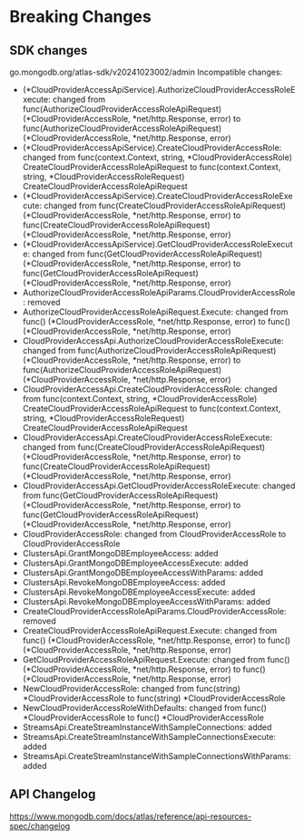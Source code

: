 # Breaking Changes

## SDK changes

go.mongodb.org/atlas-sdk/v20241023002/admin
Incompatible changes:

- (*CloudProviderAccessApiService).AuthorizeCloudProviderAccessRoleExecute: changed from func(AuthorizeCloudProviderAccessRoleApiRequest) (*CloudProviderAccessRole, *net/http.Response, error) to func(AuthorizeCloudProviderAccessRoleApiRequest) (*CloudProviderAccessRole, \*net/http.Response, error)
- (*CloudProviderAccessApiService).CreateCloudProviderAccessRole: changed from func(context.Context, string, *CloudProviderAccessRole) CreateCloudProviderAccessRoleApiRequest to func(context.Context, string, \*CloudProviderAccessRoleRequest) CreateCloudProviderAccessRoleApiRequest
- (*CloudProviderAccessApiService).CreateCloudProviderAccessRoleExecute: changed from func(CreateCloudProviderAccessRoleApiRequest) (*CloudProviderAccessRole, *net/http.Response, error) to func(CreateCloudProviderAccessRoleApiRequest) (*CloudProviderAccessRole, \*net/http.Response, error)
- (*CloudProviderAccessApiService).GetCloudProviderAccessRoleExecute: changed from func(GetCloudProviderAccessRoleApiRequest) (*CloudProviderAccessRole, *net/http.Response, error) to func(GetCloudProviderAccessRoleApiRequest) (*CloudProviderAccessRole, \*net/http.Response, error)
- AuthorizeCloudProviderAccessRoleApiParams.CloudProviderAccessRole: removed
- AuthorizeCloudProviderAccessRoleApiRequest.Execute: changed from func() (*CloudProviderAccessRole, *net/http.Response, error) to func() (*CloudProviderAccessRole, *net/http.Response, error)
- CloudProviderAccessApi.AuthorizeCloudProviderAccessRoleExecute: changed from func(AuthorizeCloudProviderAccessRoleApiRequest) (*CloudProviderAccessRole, *net/http.Response, error) to func(AuthorizeCloudProviderAccessRoleApiRequest) (*CloudProviderAccessRole, *net/http.Response, error)
- CloudProviderAccessApi.CreateCloudProviderAccessRole: changed from func(context.Context, string, *CloudProviderAccessRole) CreateCloudProviderAccessRoleApiRequest to func(context.Context, string, *CloudProviderAccessRoleRequest) CreateCloudProviderAccessRoleApiRequest
- CloudProviderAccessApi.CreateCloudProviderAccessRoleExecute: changed from func(CreateCloudProviderAccessRoleApiRequest) (*CloudProviderAccessRole, *net/http.Response, error) to func(CreateCloudProviderAccessRoleApiRequest) (*CloudProviderAccessRole, *net/http.Response, error)
- CloudProviderAccessApi.GetCloudProviderAccessRoleExecute: changed from func(GetCloudProviderAccessRoleApiRequest) (*CloudProviderAccessRole, *net/http.Response, error) to func(GetCloudProviderAccessRoleApiRequest) (*CloudProviderAccessRole, *net/http.Response, error)
- CloudProviderAccessRole: changed from CloudProviderAccessRole to CloudProviderAccessRole
- ClustersApi.GrantMongoDBEmployeeAccess: added
- ClustersApi.GrantMongoDBEmployeeAccessExecute: added
- ClustersApi.GrantMongoDBEmployeeAccessWithParams: added
- ClustersApi.RevokeMongoDBEmployeeAccess: added
- ClustersApi.RevokeMongoDBEmployeeAccessExecute: added
- ClustersApi.RevokeMongoDBEmployeeAccessWithParams: added
- CreateCloudProviderAccessRoleApiParams.CloudProviderAccessRole: removed
- CreateCloudProviderAccessRoleApiRequest.Execute: changed from func() (*CloudProviderAccessRole, *net/http.Response, error) to func() (*CloudProviderAccessRole, *net/http.Response, error)
- GetCloudProviderAccessRoleApiRequest.Execute: changed from func() (*CloudProviderAccessRole, *net/http.Response, error) to func() (*CloudProviderAccessRole, *net/http.Response, error)
- NewCloudProviderAccessRole: changed from func(string) *CloudProviderAccessRole to func(string) *CloudProviderAccessRole
- NewCloudProviderAccessRoleWithDefaults: changed from func() *CloudProviderAccessRole to func() *CloudProviderAccessRole
- StreamsApi.CreateStreamInstanceWithSampleConnections: added
- StreamsApi.CreateStreamInstanceWithSampleConnectionsExecute: added
- StreamsApi.CreateStreamInstanceWithSampleConnectionsWithParams: added

## API Changelog

https://www.mongodb.com/docs/atlas/reference/api-resources-spec/changelog
